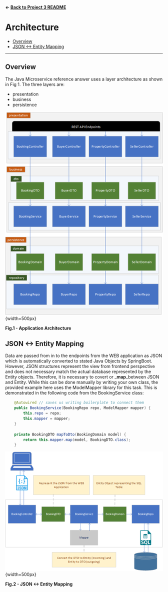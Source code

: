 **&larr; [Back to Project 3 README](../README.md)**
# Architecture

<!-- TOC -->
  * [Overview](#overview)
  * [JSON <-> Entity Mapping](#json-----entity-mapping)
<!-- TOC -->
---
## Overview

The Java Microservice reference answer uses a layer architecture as shown in Fig 1.  The three layers are:
- presentation
- business
- persistence

![](./images/java-layers.png){width=500px}
<figcaption><b>Fig.1 - Application Architecture </b></figcaption>

## JSON <-> Entity Mapping
Data are passed from in to the endpoints from the WEB application as JSON which is automatically converted to stated Java Objects by SpringBoot.  However, JSON structures represent the view from frontend perspective and does not necessary match the actual database represented by the Entity objects.  Therefore, it is necessary to covert or _**map**_between JSON and Entity.  While this can be done manually by writing your own class, the provided example here uses the ModelMapper library for this task.  This is demonstrated in the following code from the BookingService class:

```java
    @Autowired // saves us writing boilerplate to connect them
    public BookingService(BookingRepo repo, ModelMapper mapper) {
        this.repo = repo;
        this.mapper = mapper;
    }

    private BookingDTO mapToDto(BookingDomain model) {
        return this.mapper.map(model, BookingDTO.class);
    }
```
![](./images/mapping.png){width=500px}
<figcaption><b>Fig.2 - JSON <-> Entity Mapping </b></figcaption>
